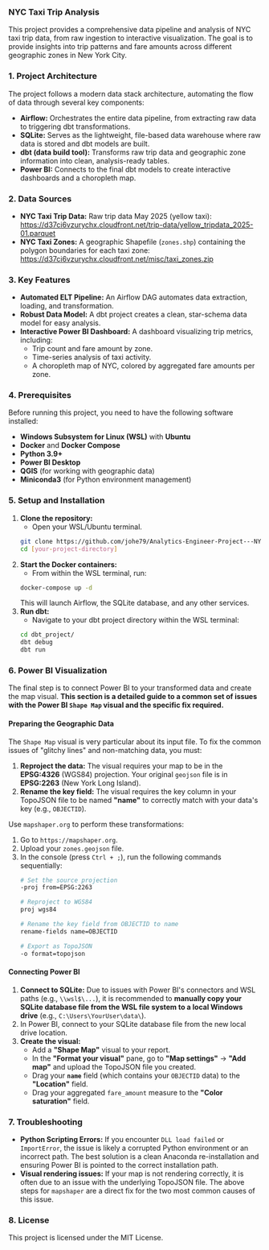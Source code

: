 ### NYC Taxi Trip Analysis

This project provides a comprehensive data pipeline and analysis of NYC taxi trip data, from raw ingestion to interactive visualization. The goal is to provide insights into trip patterns and fare amounts across different geographic zones in New York City.

### 1. Project Architecture

The project follows a modern data stack architecture, automating the flow of data through several key components:

* **Airflow:** Orchestrates the entire data pipeline, from extracting raw data to triggering dbt transformations.
* **SQLite:** Serves as the lightweight, file-based data warehouse where raw data is stored and dbt models are built.
* **dbt (data build tool):** Transforms raw trip data and geographic zone information into clean, analysis-ready tables.
* **Power BI:** Connects to the final dbt models to create interactive dashboards and a choropleth map.

### 2. Data Sources

* **NYC Taxi Trip Data:** Raw trip data May 2025 (yellow taxi): https://d37ci6vzurychx.cloudfront.net/trip-data/yellow_tripdata_2025-01.parquet
* **NYC Taxi Zones:** A geographic Shapefile (`zones.shp`) containing the polygon boundaries for each taxi zone: https://d37ci6vzurychx.cloudfront.net/misc/taxi_zones.zip

### 3. Key Features

* **Automated ELT Pipeline:** An Airflow DAG automates data extraction, loading, and transformation.
* **Robust Data Model:** A dbt project creates a clean, star-schema data model for easy analysis.
* **Interactive Power BI Dashboard:** A dashboard visualizing trip metrics, including:
    * Trip count and fare amount by zone.
    * Time-series analysis of taxi activity.
    * A choropleth map of NYC, colored by aggregated fare amounts per zone.

### 4. Prerequisites

Before running this project, you need to have the following software installed:

* **Windows Subsystem for Linux (WSL)** with **Ubuntu**
* **Docker** and **Docker Compose**
* **Python 3.9+**
* **Power BI Desktop**
* **QGIS** (for working with geographic data)
* **Miniconda3** (for Python environment management)

### 5. Setup and Installation

1.  **Clone the repository:**
    * Open your WSL/Ubuntu terminal.
    ```bash
    git clone https://github.com/johe79/Analytics-Engineer-Project---NYC-Taxi
    cd [your-project-directory]
    ```
2.  **Start the Docker containers:**
    * From within the WSL terminal, run:
    ```bash
    docker-compose up -d
    ```
    This will launch Airflow, the SQLite database, and any other services.
3.  **Run dbt:**
    * Navigate to your dbt project directory within the WSL terminal:
    ```bash
    cd dbt_project/
    dbt debug
    dbt run
    ```

### 6. Power BI Visualization

The final step is to connect Power BI to your transformed data and create the map visual. **This section is a detailed guide to a common set of issues with the Power BI `Shape Map` visual and the specific fix required.**

#### Preparing the Geographic Data

The `Shape Map` visual is very particular about its input file. To fix the common issues of "glitchy lines" and non-matching data, you must:

1.  **Reproject the data:** The visual requires your map to be in the **EPSG:4326** (WGS84) projection. Your original `geojson` file is in **EPSG:2263** (New York Long Island).
2.  **Rename the key field:** The visual requires the key column in your TopoJSON file to be named **"name"** to correctly match with your data's key (e.g., `OBJECTID`).

Use `mapshaper.org` to perform these transformations:

1.  Go to `https://mapshaper.org`.
2.  Upload your `zones.geojson` file.
3.  In the console (press `Ctrl + ;`), run the following commands sequentially:
    ```sh
    # Set the source projection
    -proj from=EPSG:2263

    # Reproject to WGS84
    proj wgs84

    # Rename the key field from OBJECTID to name
    rename-fields name=OBJECTID

    # Export as TopoJSON
    -o format=topojson
    ```

#### Connecting Power BI

1.  **Connect to SQLite:** Due to issues with Power BI's connectors and WSL paths (e.g., `\\wsl$\...`), it is recommended to **manually copy your SQLite database file from the WSL file system to a local Windows drive** (e.g., `C:\Users\YourUser\data\`).
2.  In Power BI, connect to your SQLite database file from the new local drive location.
3.  **Create the visual:**
    * Add a **"Shape Map"** visual to your report.
    * In the **"Format your visual"** pane, go to **"Map settings"** -> **"Add map"** and upload the TopoJSON file you created.
    * Drag your **`name`** field (which contains your `OBJECTID` data) to the **"Location"** field.
    * Drag your aggregated `fare_amount` measure to the **"Color saturation"** field.

### 7. Troubleshooting

* **Python Scripting Errors:** If you encounter `DLL load failed` or `ImportError`, the issue is likely a corrupted Python environment or an incorrect path. The best solution is a clean Anaconda re-installation and ensuring Power BI is pointed to the correct installation path.
* **Visual rendering issues:** If your map is not rendering correctly, it is often due to an issue with the underlying TopoJSON file. The above steps for `mapshaper` are a direct fix for the two most common causes of this issue.

### 8. License

This project is licensed under the MIT License.
